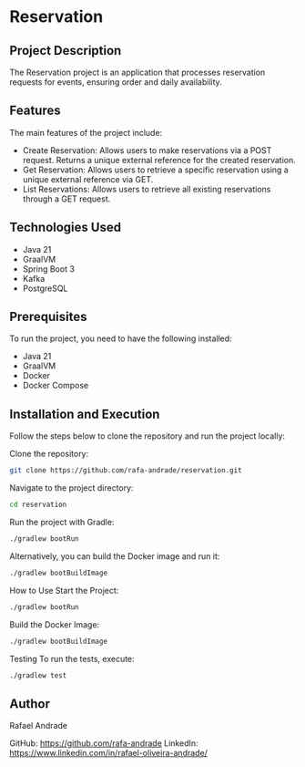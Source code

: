 # Reservation

## Project Description
The Reservation project is an application that processes reservation requests for events, ensuring order and daily availability.

## Features
The main features of the project include:

- Create Reservation: Allows users to make reservations via a POST request. Returns a unique external reference for the created reservation.
- Get Reservation: Allows users to retrieve a specific reservation using a unique external reference via GET.
- List Reservations: Allows users to retrieve all existing reservations through a GET request.

## Technologies Used
- Java 21
- GraalVM
- Spring Boot 3
- Kafka
- PostgreSQL

## Prerequisites
To run the project, you need to have the following installed:

- Java 21
- GraalVM
- Docker
- Docker Compose


## Installation and Execution
Follow the steps below to clone the repository and run the project locally:

Clone the repository:
```bash
git clone https://github.com/rafa-andrade/reservation.git
```

Navigate to the project directory:

```bash
cd reservation
```

Run the project with Gradle:

```bash
./gradlew bootRun
```

Alternatively, you can build the Docker image and run it:

```bash
./gradlew bootBuildImage
```

How to Use
Start the Project:

```bash
./gradlew bootRun
```

Build the Docker Image:

```bash
./gradlew bootBuildImage
```

Testing
To run the tests, execute:

```bash
./gradlew test
```

## Author
Rafael Andrade

GitHub: https://github.com/rafa-andrade
LinkedIn: https://www.linkedin.com/in/rafael-oliveira-andrade/



